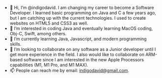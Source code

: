 - 👋 Hi, I’m @indigodavid. I am changing my career to become a Software Developer. I learned basic programming on Java and C a few years ago, but I am catching up with the current technologies. I used to create websites on HTML5 and CSS3 as well.
- 👀 I’m interested in coding Java and eventually learning MacOS coding, Obj-C, Swift, among others.
- 🌱 I’m currently learning Java, Javascript, and modern programming skills.
- 💞️ I’m looking to collaborate on any software as a Junior developer until I get more experience in the field. I also would like to collaborate on ARM-based software since I am interested in the new Apple Processors capabilities (M1, M1 Pro, and M1 MAX).
- 📫 People can reach me by email: indigodavid@gmail.com.

<!---
indigodavid/indigodavid is a ✨ special ✨ repository because its `README.md` (this file) appears on your GitHub profile.
You can click the Preview link to take a look at your changes.
--->
